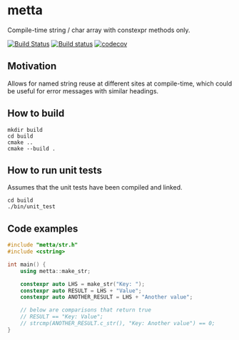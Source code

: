 # metta
Compile-time string / char array with constexpr methods only.

[![Build Status](https://travis-ci.org/guangie88/metta.svg?branch=master)](https://travis-ci.org/guangie88/metta)
[![Build status](https://ci.appveyor.com/api/projects/status/6xjxiuwi62cj7bls/branch/master?svg=true)](https://ci.appveyor.com/project/guangie88/metta/branch/master)
[![codecov](https://codecov.io/gh/guangie88/metta/branch/master/graph/badge.svg)](https://codecov.io/gh/guangie88/metta)

## Motivation
Allows for named string reuse at different sites at compile-time, which could be useful for error messages with similar headings.

## How to build
```
mkdir build
cd build
cmake ..
cmake --build .
```

## How to run unit tests
Assumes that the unit tests have been compiled and linked.

```
cd build
./bin/unit_test
```

## Code examples
```c++
#include "metta/str.h"
#include <cstring>

int main() {
    using metta::make_str;

    constexpr auto LHS = make_str("Key: ");
    constexpr auto RESULT = LHS + "Value";
    constexpr auto ANOTHER_RESULT = LHS + "Another value";

    // below are comparisons that return true
    // RESULT == "Key: Value";
    // strcmp(ANOTHER_RESULT.c_str(), "Key: Another value") == 0;
}
```
